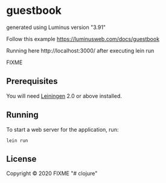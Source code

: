 # guestbook

generated using Luminus version "3.91"

Follow this example https://luminusweb.com/docs/guestbook

Running here http://localhost:3000/ after executing lein run

FIXME

## Prerequisites

You will need [Leiningen][1] 2.0 or above installed.

[1]: https://github.com/technomancy/leiningen

## Running

To start a web server for the application, run:

    lein run

## License

Copyright © 2020 FIXME
"# clojure"
